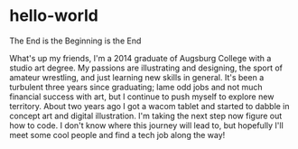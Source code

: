 # hello-world
The End is the Beginning is the End

What's up my friends, I'm a 2014 graduate of Augsburg College with a studio art degree. My passions
are illustrating and designing, the sport of amateur wrestling, and just learning new skills in general.
It's been a turbulent three years since graduating; lame odd jobs and not much financial success with art,
but I continue to push myself to explore new territory. About two years ago I got a wacom tablet and started
to dabble in concept art and digital illustration. I'm taking the next step now figure out how to code.
I don't know where this journey will lead to, but hopefully I'll meet some cool people and find a tech job
along the way!
